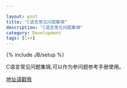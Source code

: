 ```yaml
---

layout: post
title: "C语言常见问题集锦"
description: "C语言常见问题集锦"
category: Development
tags: [C++]
---
```

{% include JB/setup %}

C语言常见问题集锦,可以作为参问题参考手册使用。

[地址请戳我](http://c-faq-chn.sourceforge.net/ccfaq/index.html)
